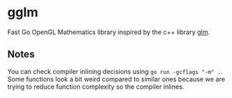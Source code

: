 # gglm

Fast Go OpenGL Mathematics library inspired by the c++ library [glm](https://github.com/g-truc/glm).

## Notes

You can check compiler inlining decisions using `go run -gcflags "-m" .`. Some functions look a bit weird compared to similar ones
because we are trying to reduce function complexity so the compiler inlines.
